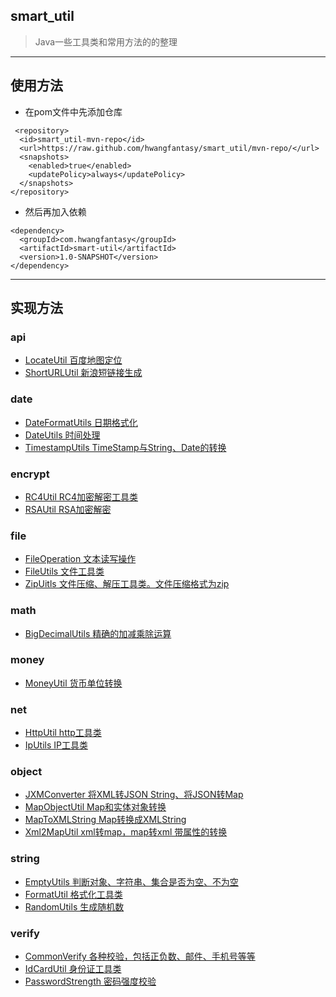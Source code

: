 ## smart_util
>Java一些工具类和常用方法的的整理
---
## 使用方法
- 在pom文件中先添加仓库
```
 <repository> 
  <id>smart_util-mvn-repo</id>  
  <url>https://raw.github.com/hwangfantasy/smart_util/mvn-repo/</url>  
  <snapshots> 
    <enabled>true</enabled>  
    <updatePolicy>always</updatePolicy> 
  </snapshots> 
</repository>
```
- 然后再加入依赖
```
<dependency> 
  <groupId>com.hwangfantasy</groupId>  
  <artifactId>smart-util</artifactId>  
  <version>1.0-SNAPSHOT</version> 
</dependency>
```
---
## 实现方法
### api
- [LocateUtil 百度地图定位](https://github.com/hwangfantasy/smart_util/blob/master/src/main/java/com/hwangfantasy/smartutil/api/LocateUtil.java)
- [ShortURLUtil 新浪短链接生成](https://github.com/hwangfantasy/smart_util/blob/master/src/main/java/com/hwangfantasy/smartutil/api/ShortURLUtil.java)
### date
- [DateFormatUtils 日期格式化](https://github.com/hwangfantasy/smart_util/blob/master/src/main/java/com/hwangfantasy/smartutil/date/DateFormatUtils.java)
- [DateUtils 时间处理](https://github.com/hwangfantasy/smart_util/blob/master/src/main/java/com/hwangfantasy/smartutil/date/DateUtils.java)
- [TimestampUtils TimeStamp与String、Date的转换](https://github.com/hwangfantasy/smart_util/blob/master/src/main/java/com/hwangfantasy/smartutil/date/TimestampUtils.java)
### encrypt
- [RC4Util RC4加密解密工具类](https://github.com/hwangfantasy/smart_util/blob/master/src/main/java/com/hwangfantasy/smartutil/encrypt/RC4Util.java)
- [RSAUtil RSA加密解密](https://github.com/hwangfantasy/smart_util/blob/master/src/main/java/com/hwangfantasy/smartutil/encrypt/RSAUtil.java)
### file
- [FileOperation 文本读写操作](https://github.com/hwangfantasy/smart_util/blob/master/src/main/java/com/hwangfantasy/smartutil/file/FileOperation.java)
- [FileUtils 文件工具类](https://github.com/hwangfantasy/smart_util/blob/master/src/main/java/com/hwangfantasy/smartutil/file/FileUtils.java)
- [ZipUitls 文件压缩、解压工具类。文件压缩格式为zip](https://github.com/hwangfantasy/SmartUtil/blob/master/src/main/java/com/hwangfantasy/smartutil/file/ZipUitls.java)
### math
- [BigDecimalUtils 精确的加减乘除运算](https://github.com/hwangfantasy/smart_util/blob/master/src/main/java/com/hwangfantasy/smartutil/math/BigDecimalUtils.java)
### money
- [MoneyUtil 货币单位转换](https://github.com/hwangfantasy/smart_util/blob/master/src/main/java/com/hwangfantasy/smartutil/money/MoneyUtil.java)
### net
- [HttpUtil http工具类](https://github.com/hwangfantasy/smart_util/blob/master/src/main/java/com/hwangfantasy/smartutil/net/HttpUtil.java)
- [IpUtils IP工具类](https://github.com/hwangfantasy/smart_util/blob/master/src/main/java/com/hwangfantasy/smartutil/net/IpUtils.java)
### object
- [JXMConverter 将XML转JSON String、将JSON转Map](https://github.com/hwangfantasy/smart_util/blob/master/src/main/java/com/hwangfantasy/smartutil/object/JXMConverter.java)
- [MapObjectUtil Map和实体对象转换](https://github.com/hwangfantasy/smart_util/blob/master/src/main/java/com/hwangfantasy/smartutil/object/MapObjectUtil.java)
- [MapToXMLString  Map转换成XMLString](https://github.com/hwangfantasy/smart_util/blob/master/src/main/java/com/hwangfantasy/smartutil/object/MapToXMLString.java)
- [Xml2MapUtil xml转map，map转xml 带属性的转换](https://github.com/hwangfantasy/smart_util/blob/master/src/main/java/com/hwangfantasy/smartutil/object/Xml2MapUtil.java)
### string
- [EmptyUtils 判断对象、字符串、集合是否为空、不为空](https://github.com/hwangfantasy/smart_util/blob/master/src/main/java/com/hwangfantasy/smartutil/string/Xml2MapUtil.java)
- [FormatUtil 格式化工具类](https://github.com/hwangfantasy/smart_util/blob/master/src/main/java/com/hwangfantasy/smartutil/string/FormatUtil.java)
- [RandomUtils 生成随机数](https://github.com/hwangfantasy/smart_util/blob/master/src/main/java/com/hwangfantasy/smartutil/string/RandomUtils.java)
### verify
- [CommonVerify 各种校验，包括正负数、邮件、手机号等等](https://github.com/hwangfantasy/smart_util/blob/master/src/main/java/com/hwangfantasy/smartutil/verify/RandomUtils.java)
- [IdCardUtil 身份证工具类](https://github.com/hwangfantasy/smart_util/blob/master/src/main/java/com/hwangfantasy/smartutil/verify/IdCardUtil.java)
- [PasswordStrength 密码强度校验](https://github.com/hwangfantasy/smart_util/blob/master/src/main/java/com/hwangfantasy/smartutil/verify/PasswordStrength.java)
